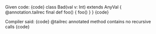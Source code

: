 Given code:
{code}
class Bad(val v: Int) extends AnyVal {
  @annotation.tailrec final def foo() {
    foo()
  }
}
{code}

Compiler said:
{code}
@tailrec annotated method contains no recursive calls
{code}
